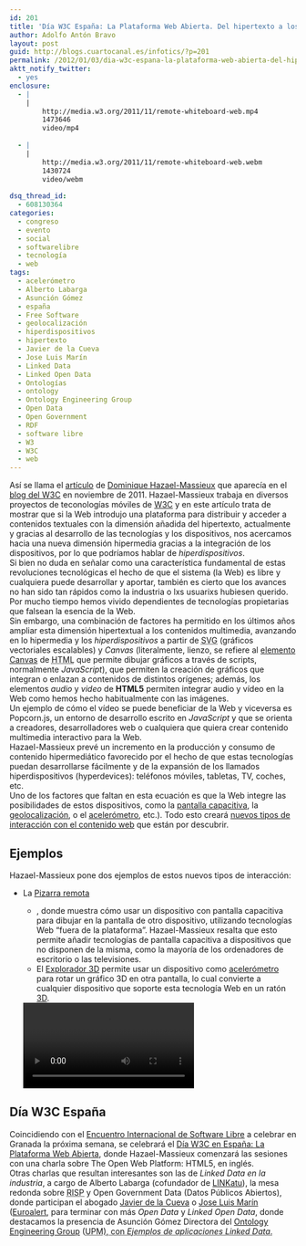 ```yaml
---
id: 201
title: 'Día W3C España: La Plataforma Web Abierta. Del hipertexto a los hiperdispositivos'
author: Adolfo Antón Bravo
layout: post
guid: http://blogs.cuartocanal.es/infotics/?p=201
permalink: /2012/01/03/dia-w3c-espana-la-plataforma-web-abierta-del-hipertexto-a-los-hiperdispositivos/
aktt_notify_twitter:
  - yes
enclosure:
  - |
    |
        http://media.w3.org/2011/11/remote-whiteboard-web.mp4
        1473646
        video/mp4
        
  - |
    |
        http://media.w3.org/2011/11/remote-whiteboard-web.webm
        1430724
        video/webm
        
dsq_thread_id:
  - 608130364
categories:
  - congreso
  - evento
  - social
  - softwarelibre
  - tecnología
  - web
tags:
  - acelerómetro
  - Alberto Labarga
  - Asunción Gómez
  - españa
  - Free Software
  - geolocalización
  - hiperdispositivos
  - hipertexto
  - Javier de la Cueva
  - Jose Luis Marín
  - Linked Data
  - Linked Open Data
  - Ontologías
  - ontology
  - Ontology Engineering Group
  - Open Data
  - Open Government
  - RDF
  - software libre
  - W3
  - W3C
  - web
---
```

Así se llama el <a href="http://www.w3.org/QA/2011/11/from_hypertext_to_hyperdevices" hreflang="en">artículo</a> de <a href="http://www.w3.org/People/Dom/" hreflang="en">Dominique Hazael-Massieux</a> que aparecía en el [blog del W3C][1] en noviembre de 2011. Hazael-Massieux trabaja en diversos proyectos de teconologías móviles de [W3C][2] y en este artículo trata de mostrar que si la Web introdujo una plataforma para distribuir y acceder a contenidos textuales con la dimensión añadida del hipertexto, actualmente y gracias al desarrollo de las tecnologías y los dispositivos, nos acercamos hacia una nueva dimensión hipermedia gracias a la integración de los dispositivos, por lo que podríamos hablar de *hiperdispositivos*.  
Si bien no duda en señalar como una característica fundamental de estas revoluciones tecnológicas el hecho de que el sistema (la Web) es libre y cualquiera puede desarrollar y aportar, también es cierto que los avances no han sido tan rápidos como la industria o lxs usuarixs hubiesen querido. Por mucho tiempo hemos vivido dependientes de tecnologías propietarias que falsean la esencia de la Web.  
Sin embargo, una combinación de factores ha permitido en los últimos años ampliar esta dimensión hipertextual a los contenidos multimedia, avanzando en lo hipermedia y los *hiperdispositivos* a partir de <acronym title="Scalable Vector Graphics" lang="en">SVG</acronym> (gráficos vectoriales escalables) y *Canvas* (literalmente, lienzo, se refiere al <a href="http://en.wikipedia.org/wiki/Canvas_element" hreflang="en">elemento Canvas</a> de <acronym title="HyperText Markup Language" lang="en">HTML</acronym> que permite dibujar gráficos a través de <span lang="en">scripts</span>, normalmente *JavaScript*), que permiten la creación de gráficos que integran o enlazan a contenidos de distintos orígenes; además, los elementos *audio* y *video* de **HTML5** permiten integrar audio y vídeo en la Web como hemos hecho habitualmente con las imágenes.  
Un ejemplo de cómo el vídeo se puede beneficiar de la Web y viceversa es <a hreff="http://popcornjs.org">Popcorn.js</a>, un entorno de desarrollo escrito en *JavaScript* y que se orienta a creadores, desarrolladores web o cualquiera que quiera crear contenido multimedia interactivo para la Web.  
Hazael-Massieux prevé un incremento en la producción y consumo de contenido hipermediático favorecido por el hecho de que estas tecnologías puedan desarrollarse fácilmente y de la expansión de los llamados hiperdispositivos (<span lang="en">hyperdevices</span>): teléfonos móviles, tabletas, TV, coches, etc.  
Uno de los factores que faltan en esta ecuación es que la Web integre las posibilidades de estos dispositivos, como la <a href="http://dvcs.w3.org/hg/webevents/raw-file/v1/touchevents.html" hreflang="en">pantalla capacitiva</a>, la <a hreflang="en" href="http://www.w3.org/TR/geolocation-API/">geolocalización</a>, o el <a href="http://dev.w3.org/geo/api/spec-source-orientation.html" hreflang="en">acelerómetro</a>, etc.). Todo esto creará <a href="http://www.w3.org/2011/08/mobile-web-app-state.html" hreflang="en">nuevos tipos de interacción con el contenido web</a> que están por descubrir.

## Ejemplos

Hazael-Massieux pone dos ejemplos de estos nuevos tipos de interacción:

  * La <a href="http://strong-frost-1713.herokuapp.com/" hreflang="en">Pizarra remota</a> 
      * , donde muestra cómo usar un dispositivo con pantalla capacitiva para dibujar en la pantalla de otro dispositivo, utilizando tecnologías Web &#8220;fuera de la plataforma&#8221;. Hazael-Massieux resalta que esto permite añadir tecnologías de pantalla capacitiva a dispositivos que no disponen de la misma, como la mayoría de los ordenadores de escritorio o las televisiones.
      * El <a href="http://strong-summer-2638.herokuapp.com/" hreflang="en">Explorador 3D</a> permite usar un dispositivo como [acelerómetro][3] para rotar un gráfico 3D en otra pantalla, lo cual convierte a cualquier dispositivo que soporte esta tecnología Web en un ratón [3D][4].</ul> 
    <video controls="" tabindex="0"><source type="video/mp4" src="http://media.w3.org/2011/11/remote-whiteboard-web.mp4"></source><source type="video/webm" src="http://media.w3.org/2011/11/remote-whiteboard-web.webm"></source>  
    <text lang="en" src="http://www.w3.org/2011/11/remote-whiteboard-demo-video.xml" type="application/ttaf+xml"></text></video>
    
    ## Día W3C España
    
    Coincidiendo con el [Encuentro Internacional de Software Libre][5] a celebrar en Granada la próxima semana, se celebrará el [Día W3C en España: La Plataforma Web Abierta][6], donde Hazael-Massieux comenzará las sesiones con una charla sobre <span lang="en">The Open Web Platform: HTML5</span>, en inglés.  
    Otras charlas que resultan interesantes son las de *Linked Data en la industria*, a cargo de Alberto Labarga (cofundador de [LINKatu][7]), la mesa redonda sobre <acronym title="Reutilización de Información del Sector Público">RISP</acronym> y <span lang="en">Open Government Data</span> (Datos Públicos Abiertos), donde participan el abogado [Javier de la Cueva][8] o [Jose Luis Marín][9] ([Euroalert][10], para terminar con más *Open Data* y *Linked Open Data*, donde destacamos la presencia de Asunción Gómez Directora del [Ontology Engineering Group][11] (<acronym title="Universidad Politécnica de Madrid">UPM</a>), con <em>Ejemplos de aplicaciones Linked Data</em>.</p>

 [1]: http://www.w3.org/QA/
 [2]: http://www.w3.org
 [3]: http://es.wikipedia.org/wiki/Aceler%C3%B3metro
 [4]: http://es.wikipedia.org/wiki/Tridimensional
 [5]: http://infotics.es/2012/01/02/conferencia-internacional-de-software-libre-2012/
 [6]: http://www.w3c.es/Eventos/2012/DiaW3C/agenda
 [7]: http://linkatu.net/
 [8]: http://javierdelacueva.es/
 [9]: http://www.joseluismarin.net/
 [10]: http://euroalert.net/
 [11]: http://www.oeg-upm.net/